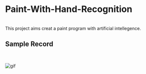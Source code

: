 # Paint-With-Hand-Recognition
<br/>
This project aims creat a paint program with artificial intellegence.

## Sample Record
<br/>

![gif](https://github.com/deveneskaracabay/Paint-With-Hand-Recognition/blob/main/gifs/20210715_134131.gif?raw=true)
